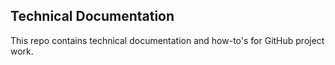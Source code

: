 ## Technical Documentation 

This repo contains technical documentation and how-to's for GitHub project work.

